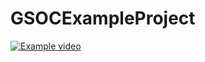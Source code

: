 # GSOCExampleProject

[![Example video](http://img.youtube.com/vi/MVXwL6sPjy4/0.jpg)](https://youtu.be/MVXwL6sPjy4 "Example showcase")
